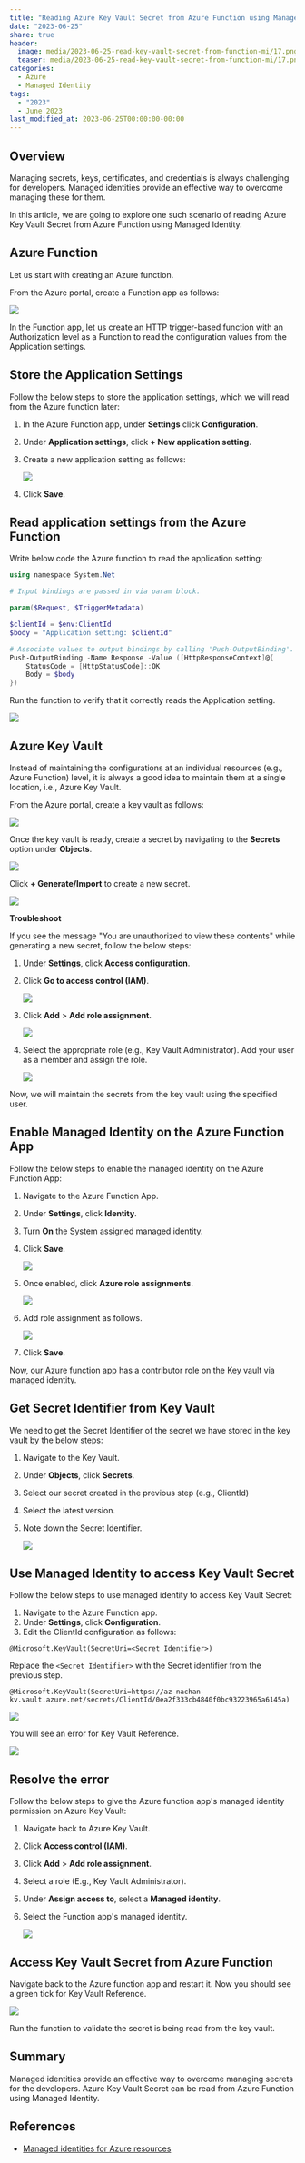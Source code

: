 ```yaml
---
title: "Reading Azure Key Vault Secret from Azure Function using Managed Identity"
date: "2023-06-25"
share: true
header:
  image: media/2023-06-25-read-key-vault-secret-from-function-mi/17.png
  teaser: media/2023-06-25-read-key-vault-secret-from-function-mi/17.png
categories:
  - Azure
  - Managed Identity
tags:
  - "2023"
  - June 2023
last_modified_at: 2023-06-25T00:00:00-00:00
---
```

## Overview

Managing secrets, keys, certificates, and credentials is always challenging for developers. Managed identities provide an effective way to overcome managing these for them.

In this article, we are going to explore one such scenario of reading Azure Key Vault Secret from Azure Function using Managed Identity.


## Azure Function

Let us start with creating an Azure function.

From the Azure portal, create a Function app as follows:

![](/media/2023-06-25-read-key-vault-secret-from-function-mi/01.png)

In the Function app, let us create an HTTP trigger-based function with an Authorization level as a Function to read the configuration values from the Application settings.


## Store the Application Settings

Follow the below steps to store the application settings, which we will read from the Azure function later:

1. In the Azure Function app, under **Settings** click **Configuration**.
2. Under **Application settings**, click **+ New application setting**.
3. Create a new application setting as follows:

    ![](/media/2023-06-25-read-key-vault-secret-from-function-mi/02.png)

4. Click **Save**.


## Read application settings from the Azure Function

Write below code the Azure function to read the application setting:

```powershell
using namespace System.Net

# Input bindings are passed in via param block.

param($Request, $TriggerMetadata)

$clientId = $env:ClientId
$body = "Application setting: $clientId"

# Associate values to output bindings by calling 'Push-OutputBinding'.
Push-OutputBinding -Name Response -Value ([HttpResponseContext]@{
    StatusCode = [HttpStatusCode]::OK
    Body = $body
})
```

Run the function to verify that it correctly reads the Application setting.

![](/media/2023-06-25-read-key-vault-secret-from-function-mi/03.png)


## Azure Key Vault

Instead of maintaining the configurations at an individual resources (e.g., Azure Function) level, it is always a good idea to maintain them at a single location, i.e., Azure Key Vault.

From the Azure portal, create a key vault as follows:

![](/media/2023-06-25-read-key-vault-secret-from-function-mi/04.png)

Once the key vault is ready, create a secret by navigating to the **Secrets** option under **Objects**.

![](/media/2023-06-25-read-key-vault-secret-from-function-mi/05.png)

Click **+ Generate/Import** to create a new secret.

![](/media/2023-06-25-read-key-vault-secret-from-function-mi/06.png)


**Troubleshoot**

If you see the message "You are unauthorized to view these contents" while generating a new secret, follow the below steps:

1. Under **Settings**, click **Access configuration**.
2. Click **Go to access control (IAM)**.

    ![](/media/2023-06-25-read-key-vault-secret-from-function-mi/07.png)

3. Click **Add** > **Add role assignment**.

    ![](/media/2023-06-25-read-key-vault-secret-from-function-mi/08.png)

4. Select the appropriate role (e.g., Key Vault Administrator). Add your user as a member and assign the role.

    ![](/media/2023-06-25-read-key-vault-secret-from-function-mi/09.png)

Now, we will maintain the secrets from the key vault using the specified user.


## Enable Managed Identity on the Azure Function App

Follow the below steps to enable the managed identity on the Azure Function App:

1. Navigate to the Azure Function App.
2. Under **Settings**, click **Identity**.
3. Turn **On** the System assigned managed identity.
4. Click **Save**.

    ![](/media/2023-06-25-read-key-vault-secret-from-function-mi/10.png)

5. Once enabled, click **Azure role assignments**.

    ![](/media/2023-06-25-read-key-vault-secret-from-function-mi/11.png)

6. Add role assignment as follows.

    ![](/media/2023-06-25-read-key-vault-secret-from-function-mi/12.png)

7. Click **Save**.

Now, our Azure function app has a contributor role on the Key vault via managed identity.


## Get Secret Identifier from Key Vault

We need to get the Secret Identifier of the secret we have stored in the key vault by the below steps:

1. Navigate to the Key Vault.
2. Under **Objects**, click **Secrets**.
3. Select our secret created in the previous step (e.g., ClientId)
4. Select the latest version.
5. Note down the Secret Identifier.

    ![](/media/2023-06-25-read-key-vault-secret-from-function-mi/13.png)


## Use Managed Identity to access Key Vault Secret

Follow the below steps to use managed identity to access Key Vault Secret:

1. Navigate to the Azure Function app.
2. Under **Settings**, click **Configuration**.
3. Edit the ClientId configuration as follows:

```
@Microsoft.KeyVault(SecretUri=<Secret Identifier>)
```

Replace the `<Secret Identifier>` with the Secret identifier from the previous step.

```
@Microsoft.KeyVault(SecretUri=https://az-nachan-kv.vault.azure.net/secrets/ClientId/0ea2f333cb4840f0bc93223965a6145a)
```

![](/media/2023-06-25-read-key-vault-secret-from-function-mi/14.png)

You will see an error for Key Vault Reference.

![](/media/2023-06-25-read-key-vault-secret-from-function-mi/15.png)


## Resolve the error

Follow the below steps to give the Azure function app's managed identity permission on Azure Key Vault:

1. Navigate back to Azure Key Vault.
2. Click **Access control (IAM)**.
3. Click **Add** > **Add role assignment**.
4. Select a role (E.g., Key Vault Administrator).
5. Under **Assign access to**, select a **Managed identity**.
6. Select the Function app's managed identity.

    ![](/media/2023-06-25-read-key-vault-secret-from-function-mi/16.png)


## Access Key Vault Secret from Azure Function

Navigate back to the Azure function app and restart it. Now you should see a green tick for Key Vault Reference.

![](/media/2023-06-25-read-key-vault-secret-from-function-mi/17.png)

Run the function to validate the secret is being read from the key vault.


## Summary

Managed identities provide an effective way to overcome managing secrets for the developers. Azure Key Vault Secret can be read from Azure Function using Managed Identity.


## References

- [Managed identities for Azure resources](https://learn.microsoft.com/en-us/azure/active-directory/managed-identities-azure-resources/overview?WT.mc_id=M365-MVP-5003693)
